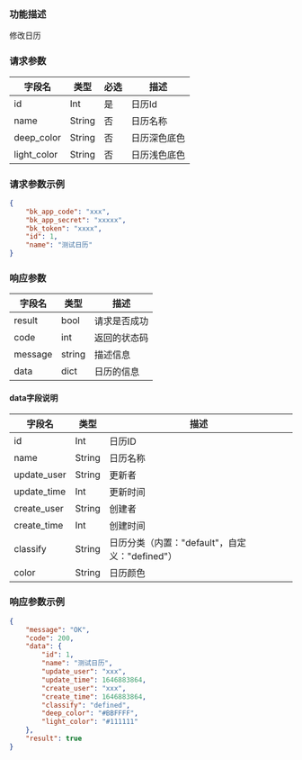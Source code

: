 ### 功能描述

修改日历


### 请求参数

| 字段名      | 类型   | 必选 | 描述         |
| ----------- | ------ | ---- | ------------ |
| id          | Int    | 是   | 日历Id       |
| name        | String | 否   | 日历名称     |
| deep_color  | String | 否   | 日历深色底色 |
| light_color | String | 否   | 日历浅色底色 |

### 请求参数示例

```json
{
    "bk_app_code": "xxx",
    "bk_app_secret": "xxxxx",
    "bk_token": "xxxx",
    "id": 1,
    "name": "测试日历"
}
```

### 响应参数

| 字段名  | 类型   | 描述         |
| ------- | ------ | ------------ |
| result  | bool   | 请求是否成功 |
| code    | int    | 返回的状态码 |
| message | string | 描述信息     |
| data    | dict   | 日历的信息   |

#### data字段说明

| 字段名      | 类型   | 描述                                           |
| ----------- | ------ | ---------------------------------------------- |
| id          | Int    | 日历ID                                         |
| name        | String | 日历名称                                       |
| update_user | String | 更新者                                         |
| update_time | Int    | 更新时间                                       |
| create_user | String | 创建者                                         |
| create_time | Int    | 创建时间                                       |
| classify    | String | 日历分类（内置："default"，自定义："defined"） |
| color       | String | 日历颜色                                       |

### 响应参数示例

```json
{
    "message": "OK",
    "code": 200,
    "data": {
        "id": 1,
        "name": "测试日历",
        "update_user": "xxx",
        "update_time": 1646883864,
        "create_user": "xxx",
        "create_time": 1646883864,
        "classify": "defined",
        "deep_color": "#BBFFFF",
        "light_color": "#111111"
    },
    "result": true
}
```